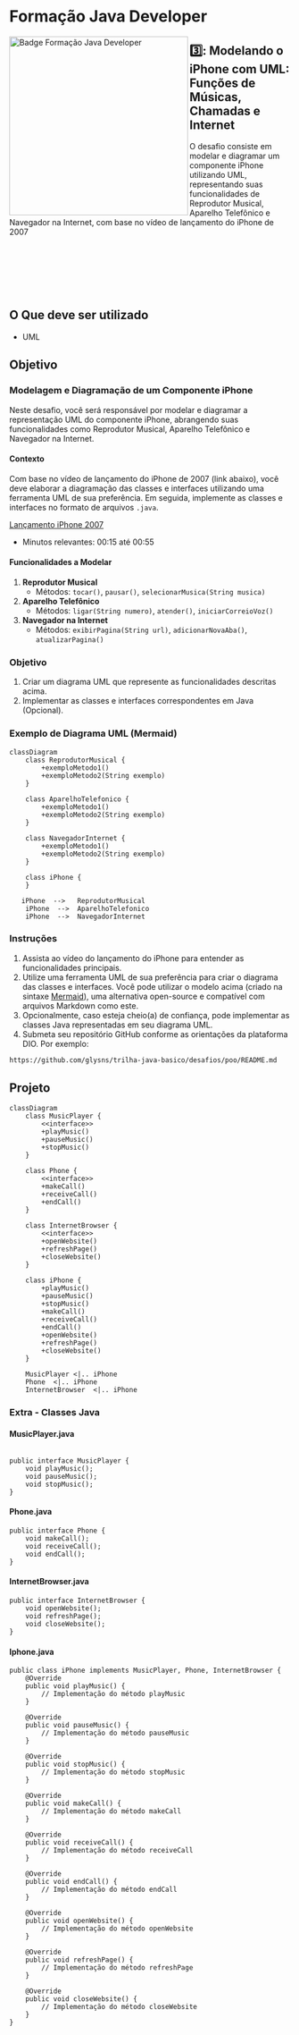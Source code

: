 # Formação Java Developer

<img align="left" height="320rem" alt="Badge Formação Java Developer" src="https://hermes.dio.me/tracks/da6041a9-80ef-409e-bd50-5e7be4dfadf6.png"/>

## 3️⃣: Modelando o iPhone com UML: Funções de Músicas, Chamadas e Internet
O desafio consiste em modelar e diagramar um componente iPhone utilizando UML, representando suas funcionalidades de Reprodutor Musical, Aparelho Telefônico e Navegador na Internet, com base no vídeo de lançamento do iPhone de 2007

<br><br><br><br><br>

## O Que deve ser utilizado

+ UML

## Objetivo

### Modelagem e Diagramação de um Componente iPhone

Neste desafio, você será responsável por modelar e diagramar a representação UML do componente iPhone, abrangendo suas funcionalidades como Reprodutor Musical, Aparelho Telefônico e Navegador na Internet.

#### Contexto
Com base no vídeo de lançamento do iPhone de 2007 (link abaixo), você deve elaborar a diagramação das classes e interfaces utilizando uma ferramenta UML de sua preferência. Em seguida, implemente as classes e interfaces no formato de arquivos `.java`.

[Lançamento iPhone 2007](https://www.youtube.com/watch?v=9ou608QQRq8)
- Minutos relevantes: 00:15 até 00:55

#### Funcionalidades a Modelar
1. **Reprodutor Musical**
   - Métodos: `tocar()`, `pausar()`, `selecionarMusica(String musica)`
2. **Aparelho Telefônico**
   - Métodos: `ligar(String numero)`, `atender()`, `iniciarCorreioVoz()`
3. **Navegador na Internet**
   - Métodos: `exibirPagina(String url)`, `adicionarNovaAba()`, `atualizarPagina()`

### Objetivo
1. Criar um diagrama UML que represente as funcionalidades descritas acima.
2. Implementar as classes e interfaces correspondentes em Java (Opcional).

### Exemplo de Diagrama UML (Mermaid)
```mermaid
classDiagram
    class ReprodutorMusical {
        +exemploMetodo1()
        +exemploMetodo2(String exemplo)
    }

    class AparelhoTelefonico {
        +exemploMetodo1()
        +exemploMetodo2(String exemplo)
    }

    class NavegadorInternet {
        +exemploMetodo1()
        +exemploMetodo2(String exemplo)
    }

    class iPhone {
    }

   iPhone  -->   ReprodutorMusical
    iPhone  -->  AparelhoTelefonico
    iPhone  -->  NavegadorInternet
```

### Instruções
1. Assista ao vídeo do lançamento do iPhone para entender as funcionalidades principais.
2. Utilize uma ferramenta UML de sua preferência para criar o diagrama das classes e interfaces. Você pode utilizar o modelo acima (criado na sintaxe [Mermaid](https://mermaid.js.org/)), uma alternativa open-source e compatível com arquivos Markdown como este.
3. Opcionalmente, caso esteja cheio(a) de confiança, pode implementar as classes Java representadas em seu diagrama UML.
4. Submeta seu repositório GitHub conforme as orientações da plataforma DIO. Por exemplo:

```bash
https://github.com/glysns/trilha-java-basico/desafios/poo/README.md
```` 


## Projeto

```mermaid
classDiagram
    class MusicPlayer {
        <<interface>>
        +playMusic()
        +pauseMusic()
        +stopMusic()
    }

    class Phone {
        <<interface>>
        +makeCall()
        +receiveCall()
        +endCall()
    }

    class InternetBrowser {
        <<interface>>
        +openWebsite()
        +refreshPage()
        +closeWebsite()
    }

    class iPhone {
        +playMusic()
        +pauseMusic()
        +stopMusic()
        +makeCall()
        +receiveCall()
        +endCall()
        +openWebsite()
        +refreshPage()
        +closeWebsite()
    }

    MusicPlayer <|.. iPhone
    Phone  <|.. iPhone
    InternetBrowser  <|.. iPhone

```

### Extra - Classes Java

#### MusicPlayer.java

```

public interface MusicPlayer {
    void playMusic();
    void pauseMusic();
    void stopMusic();
}

```

#### Phone.java

```
public interface Phone {
    void makeCall();
    void receiveCall();
    void endCall();
}
```

#### InternetBrowser.java

```
public interface InternetBrowser {
    void openWebsite();
    void refreshPage();
    void closeWebsite();
}

```

#### Iphone.java

```
public class iPhone implements MusicPlayer, Phone, InternetBrowser {
    @Override
    public void playMusic() {
        // Implementação do método playMusic
    }

    @Override
    public void pauseMusic() {
        // Implementação do método pauseMusic
    }

    @Override
    public void stopMusic() {
        // Implementação do método stopMusic
    }

    @Override
    public void makeCall() {
        // Implementação do método makeCall
    }

    @Override
    public void receiveCall() {
        // Implementação do método receiveCall
    }

    @Override
    public void endCall() {
        // Implementação do método endCall
    }

    @Override
    public void openWebsite() {
        // Implementação do método openWebsite
    }

    @Override
    public void refreshPage() {
        // Implementação do método refreshPage
    }

    @Override
    public void closeWebsite() {
        // Implementação do método closeWebsite
    }
}

```



